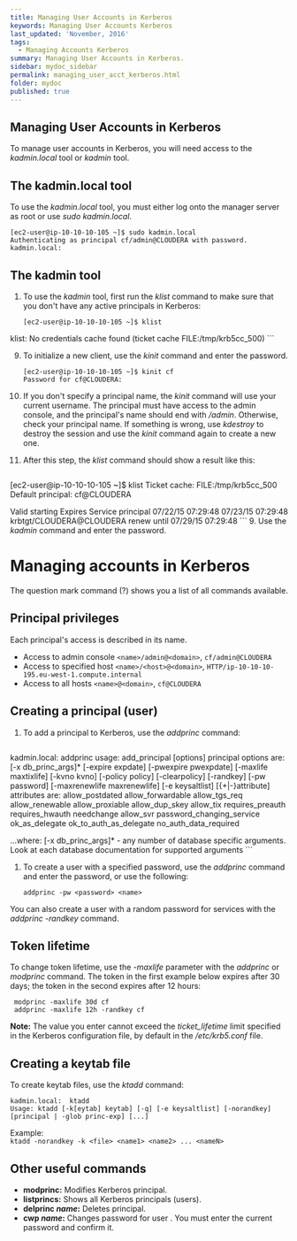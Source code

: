 ```yaml
---
title: Managing User Accounts in Kerberos
keywords: Managing User Accounts Kerberos
last_updated: 'November, 2016'
tags:
  - Managing Accounts Kerberos
summary: Managing User Accounts in Kerberos. 
sidebar: mydoc_sidebar
permalink: managing_user_acct_kerberos.html
folder: mydoc
published: true
---
```


## Managing User Accounts in Kerberos
To manage user accounts in Kerberos, you will need access to the _kadmin.local_ tool or _kadmin_ tool.

## The kadmin.local tool

To use the _kadmin.local_ tool, you must either log onto the manager server as root or use _sudo kadmin.local_.
```
[ec2-user@ip-10-10-10-105 ~]$ sudo kadmin.local
Authenticating as principal cf/admin@CLOUDERA with password.
kadmin.local:
```

## The kadmin tool

1. To use the _kadmin_ tool, first run the _klist_ command to make sure that you don't have any active principals in Kerberos:
    ```
    [ec2-user@ip-10-10-10-105 ~]$ klist
klist: No credentials cache found (ticket cache FILE:/tmp/krb5cc_500)
    ```

9. To initialize a new client, use the _kinit <principal name>_ command and enter the password.
    ```
    [ec2-user@ip-10-10-10-105 ~]$ kinit cf
    Password for cf@CLOUDERA:
    ```
9. If you don't specify a principal name, the _kinit_ command will use your current username. The principal must have access to the admin console, and the principal's name should end with _/admin_. Otherwise, check your principal name. If something is wrong, use _kdestroy_ to destroy the session and use the _kinit <principal name>_ command again to create a new one.

9. After this step, the _klist_ command should show a result like this:
    ```
[ec2-user@ip-10-10-10-105 ~]$ klist
Ticket cache: FILE:/tmp/krb5cc_500
Default principal: cf@CLOUDERA

Valid starting     Expires            Service principal
07/22/15 07:29:48  07/23/15 07:29:48  krbtgt/CLOUDERA@CLOUDERA
        renew until 07/29/15 07:29:48
    ```
9. Use the _kadmin_ command and enter the password.

# Managing accounts in Kerberos
  
The question mark command (?) shows you a list of all commands available. 

## Principal privileges

Each principal's access is described in its name.
 - Access to admin console `<name>/admin@<domain>`, `cf/admin@CLOUDERA`
 - Access to specified host `<name>/<host>@<domain>`, `HTTP/ip-10-10-10-195.eu-west-1.compute.internal`
 - Access to all hosts `<name>@<domain>`, `cf@CLOUDERA`

## Creating a principal (user)
    
1. To add a principal to Kerberos, use the _addprinc_ command:
    ```
kadmin.local:  addprinc
usage: add_principal [options] principal
        options are:
                [-x db_princ_args]* [-expire expdate] [-pwexpire pwexpdate] [-maxlife maxtixlife]
                [-kvno kvno] [-policy policy] [-clearpolicy] [-randkey]
                [-pw password] [-maxrenewlife maxrenewlife]
                [-e keysaltlist]
                [{+|-}attribute]
        attributes are:
                allow_postdated allow_forwardable allow_tgs_req allow_renewable
                allow_proxiable allow_dup_skey allow_tix requires_preauth
                requires_hwauth needchange allow_svr password_changing_service
                ok_as_delegate ok_to_auth_as_delegate no_auth_data_required

...where:
        [-x db_princ_args]* - any number of database specific arguments.
                        Look at each database documentation for supported arguments
    ```

1. To create a user with a specified password, use the _addprinc <name>_ command and enter the password, or use the following: 

    `addprinc -pw <password> <name>`

You can also create a user with a random password for services with the _addprinc -randkey <name>_ command.

## Token lifetime

To change token lifetime, use the _-maxlife_ parameter with the _addprinc_ or _modprinc_ command. The token in the first example below expires after 30 days; the token in the second expires after 12 hours:

```
 modprinc -maxlife 30d cf 
 addprinc -maxlife 12h -randkey cf 
```

**Note:** The value you enter cannot exceed the _ticket_lifetime_ limit specified in the Kerberos configuration file, by default in the _/etc/krb5.conf_ file. 

## Creating a keytab file
  
To create keytab files, use the _ktadd_ command:
```
kadmin.local:  ktadd
Usage: ktadd [-k[eytab] keytab] [-q] [-e keysaltlist] [-norandkey] [principal | -glob princ-exp] [...]
```

Example: <br />
```ktadd -norandkey -k <file> <name1> <name2> ... <nameN>```

## Other useful commands

 * <b>modprinc:</b> Modifies Kerberos principal.
 * <b>listprincs:</b> Shows all Kerberos principals (users).
 * <b>delprinc <i>name</i>:</b> Deletes principal. 
 * <b>cwp <i>name</i>:</b> Changes password for user <name>. You must enter the current password and confirm it.
